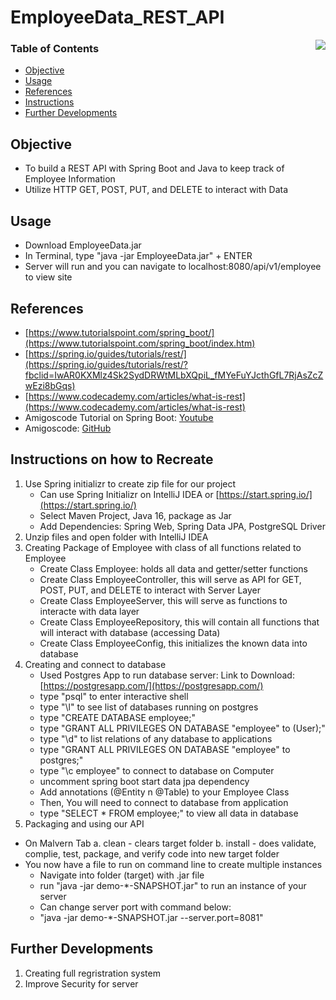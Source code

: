 # EmployeeData_REST_API

<img align="right" src="https://user-images.githubusercontent.com/49771001/117326104-553b2e00-ae5f-11eb-855d-8479fb0a4959.jpg">

### Table of Contents
- [Objective](#Objective)
- [Usage](#Usage)
- [References](#References)
- [Instructions](#Instructions)
- [Further Developments](#Further-Developments)

## Objective
- To build a REST API with Spring Boot and Java to keep track of Employee Information
- Utilize HTTP GET, POST, PUT, and DELETE to interact with Data

## Usage
- Download EmployeeData.jar
- In Terminal, type "java -jar EmployeeData.jar" + ENTER  
- Server will run and you can navigate to localhost:8080/api/v1/employee to view site

## References 
- [https://www.tutorialspoint.com/spring_boot/](https://www.tutorialspoint.com/spring_boot/index.htm)
- [https://spring.io/guides/tutorials/rest/](https://spring.io/guides/tutorials/rest/?fbclid=IwAR0KXMlz4Sk2SydDRWtMLbXQpiL_fMYeFuYJcthGfL7RjAsZcZwEzi8bGqs)
- [https://www.codecademy.com/articles/what-is-rest](https://www.codecademy.com/articles/what-is-rest)
- Amigoscode Tutorial on Spring Boot: [Youtube](https://www.youtube.com/watch?v=9SGDpanrc8U)
- Amigoscode: [GitHub](https://github.com/amigoscode/spring-data-jpa-course)


## Instructions on how to Recreate
1. Use Spring initializr to create zip file for our project
    - Can use Spring Initializr on IntelliJ IDEA or [https://start.spring.io/](https://start.spring.io/)
    - Select Maven Project, Java 16, package as Jar
    - Add Dependencies: Spring Web, Spring Data JPA, PostgreSQL Driver
2. Unzip files and open folder with IntelliJ IDEA
3. Creating Package of Employee with class of all functions related to Employee
     - Create Class Employee: holds all data and getter/setter functions
      - Create Class EmployeeController, this will serve as API for GET, POST, PUT, and DELETE to interact with Server Layer
      - Create Class EmployeeServer, this will serve as functions to interacte with data layer
     - Create Class EmployeeRepository, this will contain all functions that will interact with database (accessing Data)
     - Create Class EmployeeConfig, this initializes the known data into database
5. Creating and connect to database
      - Used Postgres App to run database server: Link to Download: [https://postgresapp.com/](https://postgresapp.com/)
      - type "psql" to enter interactive shell
      - type "\l" to see list of databases running on postgres
      - type "CREATE DATABASE employee;"
      - type "GRANT ALL PRIVILEGES ON DATABASE "employee" to (User);"
      - type "\d" to list relations of any database to applications
      - type "GRANT ALL PRIVILEGES ON DATABASE "employee" to postgres;"
      - type "\c employee" to connect to database on Computer
      - uncomment spring boot start data jpa dependency
      - Add annotations (@Entity n @Table) to your Employee Class
      - Then, You will need to connect to database from application
      - type "SELECT * FROM employee;" to view all data in database
6. Packaging and using our API
  - On Malvern Tab
    a. clean - clears target folder
    b. install - does validate, complie, test, package, and verify code into new target folder
  - You now have a file to run on command line to create multiple instances
    - Navigate into folder (target) with .jar file
    - run "java -jar demo-*-SNAPSHOT.jar" to run an instance of your server 
    - Can change server port with command below:
    - "java -jar demo-*-SNAPSHOT.jar --server.port=8081"

## Further Developments
1. Creating full regristration system
2. Improve Security for server
